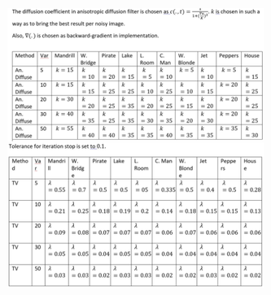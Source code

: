 ![1](https://github.com/onionhub/TIP/blob/Drafts/Drafts/An%20Par.JPG)
![1](https://github.com/onionhub/TIP/blob/master/TV%20Par.JPG)
